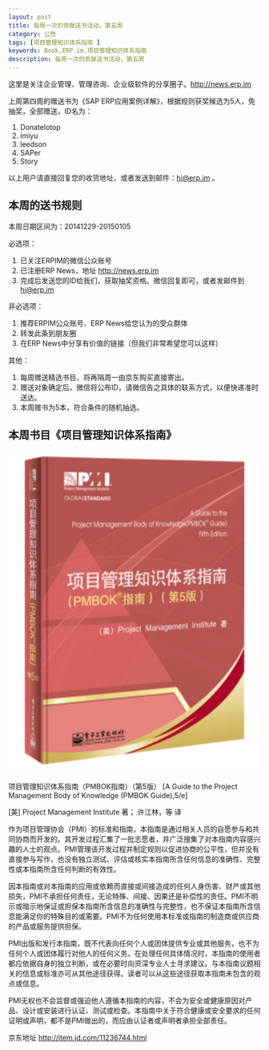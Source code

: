 ```yaml
---
layout: post
title: 每周一次的贡献送书活动，第五周
category: 公告
tags: [项目管理知识体系指南 ]
keywords: Book,ERP.im,项目管理知识体系指南
description: 每周一次的贡献送书活动，第五周
---
```


这里是关注企业管理、管理咨询、企业级软件的分享圈子。<http://news.erp.im>

上周第四周的赠送书为《SAP ERP应用案例详解》，根据规则获奖候选为5人，免抽奖，全部赠送，ID名为：

1. Donatelotop
2. imiyu
3. leedson
4. SAPer
5. Story

以上用户请直接回复您的收货地址，或者发送到邮件：hi@erp.im 。

## 本周的送书规则

本周日期区间为：20141229-20150105

必选项：

1. 已关注ERPIM的微信公众账号
2. 已注册ERP News，地址 <http://news.erp.im>
3. 完成后发送您的ID给我们，获取抽奖资格。微信回复即可，或者发邮件到 hi@erp.im

非必选项：

1. 推荐ERPIM公众账号、ERP News给您认为的受众群体
2. 转发此条到朋友圈
3. 在ERP News中分享有价值的链接（但我们非常希望您可以这样）

其他：

1. 每周赠送精选书目，将再隔周一由京东购买直接寄出。
2. 赠送对象确定后，微信将公布ID，请微信告之具体的联系方式，以便快递准时送达。
3. 本周赠书为5本，符合条件的随机抽选。

## 本周书目《项目管理知识体系指南》

![项目管理知识体系指南](/public/blog/PMBOK-Guide.png)

项目管理知识体系指南（PMBOK指南）（第5版） [A Guide to the Project Management Body of Knowledge (PMBOK Guide),5/e]

[美] Project Management Institute 著； 许江林，等 译

作为项目管理协会（PMI）的标准和指南，本指南是通过相关人员的自愿参与和共同协商而开发的。其开发过程汇集了一批志愿者，并广泛搜集了对本指南内容感兴趣的人士的观点。PMI管理该开发过程并制定规则以促进协商的公平性，但并没有直接参与写作，也没有独立测试、评估或核实本指南所含任何信息的准确性、完整性或本指南所含任何判断的有效性。

因本指南或对本指南的应用或依赖而直接或间接造成的任何人身伤害、财产或其他损失，PMI不承担任何责任，无论特殊、间接、因果还是补偿性的责任。PMI不明示或暗示地保证或担保本指南所含信息的准确性与完整性，也不保证本指南所含信息能满足你的特殊目的或需要。PMI不为任何使用本标准或指南的制造商或供应商的产品或服务提供担保。

PMI出版和发行本指南，既不代表向任何个人或团体提供专业或其他服务，也不为任何个人或团体履行对他人的任何义务。在处理任何具体情况时，本指南的使用者都应依据自身的独立判断，或在必要时向资深专业人士寻求建议。与本指南议题相关的信息或标准亦可从其他途径获得。读者可以从这些途径获取本指南未包含的观点或信息。

PMI无权也不会监督或强迫他人遵循本指南的内容，不会为安全或健康原因对产品、设计或安装进行认证、测试或检查。本指南中关于符合健康或安全要求的任何证明或声明，都不是PMI做出的，而应由认证者或声明者承担全部责任。

京东地址 <http://item.jd.com/11236744.html>
